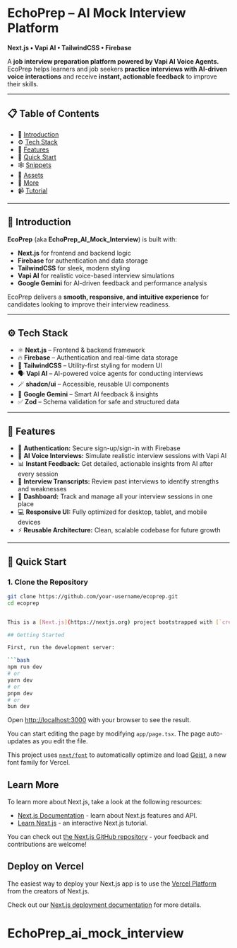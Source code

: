 # EchoPrep – AI Mock Interview Platform
**Next.js • Vapi AI • TailwindCSS • Firebase**

A **job interview preparation platform powered by Vapi AI Voice Agents.**  
EcoPrep helps learners and job seekers **practice interviews with AI-driven voice interactions** and receive **instant, actionable feedback** to improve their skills.

---

## 📋 Table of Contents
- 🤖 [Introduction](#-introduction)
- ⚙️ [Tech Stack](#-tech-stack)
- 🔋 [Features](#-features)
- 🤸 [Quick Start](#-quick-start)
- 🕸️ [Snippets](#-snippets)
- 🔗 [Assets](#-assets)
- 🚀 [More](#-more)
- 📹 [Tutorial](#-tutorial)

---

## 🤖 Introduction
**EcoPrep** (aka **EchoPrep_AI_Mock_Interview**) is built with:

- **Next.js** for frontend and backend logic  
- **Firebase** for authentication and data storage  
- **TailwindCSS** for sleek, modern styling  
- **Vapi AI** for realistic voice-based interview simulations  
- **Google Gemini** for AI-driven feedback and performance analysis  

EcoPrep delivers a **smooth, responsive, and intuitive experience** for candidates looking to improve their interview readiness.

---

## ⚙️ Tech Stack
- ⚛ **Next.js** – Frontend & backend framework  
- 🔥 **Firebase** – Authentication and real-time data storage  
- 🎨 **TailwindCSS** – Utility-first styling for modern UI  
- 🗣️ **Vapi AI** – AI-powered voice agents for conducting interviews  
- 🪄 **shadcn/ui** – Accessible, reusable UI components  
- 🤖 **Google Gemini** – Smart AI feedback & insights  
- ✅ **Zod** – Schema validation for safe and structured data  

---

## 🔋 Features
- 🔑 **Authentication:** Secure sign-up/sign-in with Firebase  
- 🎤 **AI Voice Interviews:** Simulate realistic interview sessions with Vapi AI  
- 📊 **Instant Feedback:** Get detailed, actionable insights from AI after every session  
- 📄 **Interview Transcripts:** Review past interviews to identify strengths and weaknesses  
- 📝 **Dashboard:** Track and manage all your interview sessions in one place  
- 💻 **Responsive UI:** Fully optimized for desktop, tablet, and mobile devices  
- ⚡ **Reusable Architecture:** Clean, scalable codebase for future growth  

---

## 🤸 Quick Start

### 1. Clone the Repository
```bash
git clone https://github.com/your-username/ecoprep.git
cd ecoprep


This is a [Next.js](https://nextjs.org) project bootstrapped with [`create-next-app`](https://nextjs.org/docs/app/api-reference/cli/create-next-app).

## Getting Started

First, run the development server:

```bash
npm run dev
# or
yarn dev
# or
pnpm dev
# or
bun dev
```

Open [http://localhost:3000](http://localhost:3000) with your browser to see the result.

You can start editing the page by modifying `app/page.tsx`. The page auto-updates as you edit the file.

This project uses [`next/font`](https://nextjs.org/docs/app/building-your-application/optimizing/fonts) to automatically optimize and load [Geist](https://vercel.com/font), a new font family for Vercel.

## Learn More

To learn more about Next.js, take a look at the following resources:

- [Next.js Documentation](https://nextjs.org/docs) - learn about Next.js features and API.
- [Learn Next.js](https://nextjs.org/learn) - an interactive Next.js tutorial.

You can check out [the Next.js GitHub repository](https://github.com/vercel/next.js) - your feedback and contributions are welcome!

## Deploy on Vercel

The easiest way to deploy your Next.js app is to use the [Vercel Platform](https://vercel.com/new?utm_medium=default-template&filter=next.js&utm_source=create-next-app&utm_campaign=create-next-app-readme) from the creators of Next.js.

Check out our [Next.js deployment documentation](https://nextjs.org/docs/app/building-your-application/deploying) for more details.
# EchoPrep_ai_mock_interview
